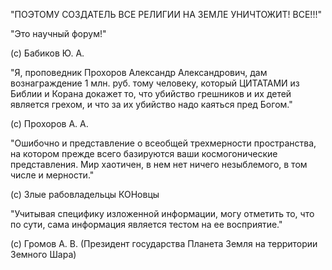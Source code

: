 "ПОЭТОМУ СОЗДАТЕЛЬ ВСЕ РЕЛИГИИ НА ЗЕМЛЕ УНИЧТОЖИТ! ВСЕ!!!"

"Это научный форум!"

(c) Бабиков Ю. А.



"Я, проповедник Прохоров Александр Александрович, дам вознаграждение 1 млн. руб. тому человеку, который ЦИТАТАМИ из Библии и Корана докажет то, что убийство грешников и их детей является грехом, и что за их убийство надо каяться пред Богом."

(c) Прохоров А. А.



"Ошибочно и представление о всеобщей трехмерности пространства, на котором прежде всего базируются ваши космогонические представления. Мир хаотичен, в нем нет ничего незыблемого, в том числе и мерности."

(c) Злые рабовладельцы КОНовцы



"Учитывая специфику изложенной информации, могу отметить то, что по сути, сама информация является тестом на ее восприятие."

(c) Громов А. В. (Президент государства Планета Земля на территории Земного Шара)